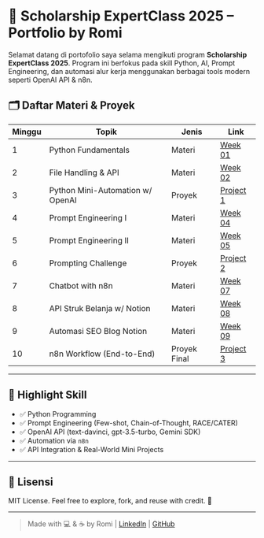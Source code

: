 # 🚀 Scholarship ExpertClass 2025 – Portfolio by Romi

Selamat datang di portofolio saya selama mengikuti program **Scholarship ExpertClass 2025**. Program ini berfokus pada skill Python, AI, Prompt Engineering, dan automasi alur kerja menggunakan berbagai tools modern seperti OpenAI API & n8n.

## 🗂 Daftar Materi & Proyek

| Minggu | Topik                              | Jenis        | Link                                       |
|--------|------------------------------------|--------------|--------------------------------------------|
| 1      | Python Fundamentals                | Materi       | [Week 01](./week-01-python-fundamentals)   |
| 2      | File Handling & API                | Materi       | [Week 02](./week-02-data-handling-api)     |
| 3      | Python Mini-Automation w/ OpenAI   | Proyek       | [Project 1](./week-03-mini-automation-openai) |
| 4      | Prompt Engineering I               | Materi       | [Week 04](./week-04-prompting-i)           |
| 5      | Prompt Engineering II              | Materi       | [Week 05](./week-05-prompting-ii)          |
| 6      | Prompting Challenge                | Proyek       | [Project 2](./week-06-prompting-challenge) |
| 7      | Chatbot with n8n                   | Materi       | [Week 07](./week-07-chatbot-workflow)      |
| 8      | API Struk Belanja w/ Notion        | Materi       | [Week 08](./week-08-struk-notion-api)      |
| 9      | Automasi SEO Blog Notion           | Materi       | [Week 09](./week-09-seo-automation)        |
| 10     | n8n Workflow (End-to-End)          | Proyek Final | [Project 3](./week-10-n8n-endtoend)        |

---

## 🧠 Highlight Skill

- ✅ Python Programming
- ✅ Prompt Engineering (Few-shot, Chain-of-Thought, RACE/CATER)
- ✅ OpenAI API (text-davinci, gpt-3.5-turbo, Gemini SDK)
- ✅ Automation via `n8n`
- ✅ API Integration & Real-World Mini Projects

---

## 🔖 Lisensi

MIT License. Feel free to explore, fork, and reuse with credit. 🚀

---

> Made with 💻 & ☕ by Romi | [LinkedIn](#) | [GitHub](https://github.com/namakamu)
